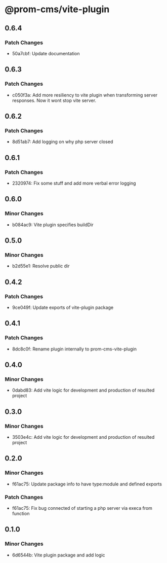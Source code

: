 # @prom-cms/vite-plugin

## 0.6.4

### Patch Changes

- 50a7cbf: Update documentation

## 0.6.3

### Patch Changes

- c050f3a: Add more resiliency to vite plugin when transforming server responses. Now it wont stop vite server.

## 0.6.2

### Patch Changes

- 8d51ab7: Add logging on why php server closed

## 0.6.1

### Patch Changes

- 2320974: Fix some stuff and add more verbal error logging

## 0.6.0

### Minor Changes

- b084ac9: Vite plugin specifies buildDir

## 0.5.0

### Minor Changes

- b2d55e1: Resolve public dir

## 0.4.2

### Patch Changes

- 9ce049f: Update exports of vite-plugin package

## 0.4.1

### Patch Changes

- 8dc8c0f: Rename plugin internally to prom-cms-vite-plugin

## 0.4.0

### Minor Changes

- 0dabd83: Add vite logic for development and production of resulted project

## 0.3.0

### Minor Changes

- 3503e4c: Add vite logic for development and production of resulted project

## 0.2.0

### Minor Changes

- f61ac75: Update package info to have type:module and defined exports

### Patch Changes

- f61ac75: Fix bug connected of starting a php server via execa from function

## 0.1.0

### Minor Changes

- 6d6544b: Vite plugin package and add logic
